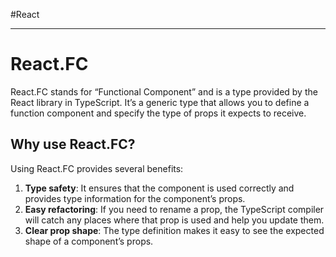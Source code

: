 #React 

----
# React.FC
React.FC stands for “Functional Component” and is a type provided by the React library in TypeScript. It’s a generic type that allows you to define a function component and specify the type of props it expects to receive.

## Why use React.FC?

Using React.FC provides several benefits:

1. **Type safety**: It ensures that the component is used correctly and provides type information for the component’s props.
2. **Easy refactoring**: If you need to rename a prop, the TypeScript compiler will catch any places where that prop is used and help you update them.
3. **Clear prop shape**: The type definition makes it easy to see the expected shape of a component’s props.